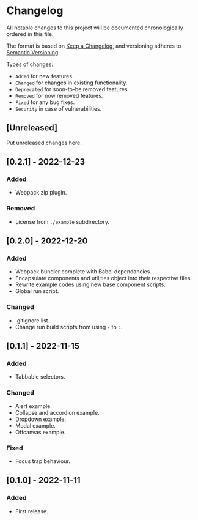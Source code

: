 # Changelog
All notable changes to this project will be documented chronologically ordered
in this file.

The format is based on [Keep a Changelog](https://keepachangelog.com/en/1.0.0/),
and versioning adheres to [Semantic Versioning](https://semver.org/spec/v2.0.0.html).

Types of changes:
* `Added` for new features.
* `Changed` for changes in existing functionality.
* `Deprecated` for soon-to-be removed features.
* `Removed` for now removed features.
* `Fixed` for any bug fixes.
* `Security` in case of vulnerabilities.

## [Unreleased]
Put unreleased changes here.

## [0.2.1] - 2022-12-23

### Added
* Webpack zip plugin.

### Removed
* License from `./example` subdirectory.

## [0.2.0] - 2022-12-20

### Added
* Webpack bundler complete with Babel dependancies.
* Encapsulate components and utilities object into their respective files.
* Rewrite example codes using new base component scripts.
* Global run script.

### Changed
* .gitignore list.
* Change run build scripts from using `-` to `:`.

## [0.1.1] - 2022-11-15
### Added
* Tabbable selectors.

### Changed
* Alert example.
* Collapse and accordion example.
* Dropdown example.
* Modal example.
* Offcanvas example.

### Fixed
* Focus trap behaviour.

## [0.1.0] - 2022-11-11
### Added
* First release.